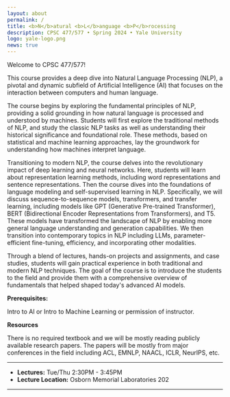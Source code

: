 ```yaml
---
layout: about
permalink: /
title: <b>N</b>atural <b>L</b>anguage <b>P</b>rocessing
description: CPSC 477/577 • Spring 2024 • Yale University
logo: yale-logo.png
news: true
---
```

Welcome to CPSC 477/577!

This course provides a deep dive into Natural Language Processing (NLP), a pivotal and dynamic subfield of Artificial Intelligence (AI) that focuses on the interaction between computers and human language.

The course begins by exploring the fundamental principles of NLP, providing a solid grounding in how natural language is processed and understood by machines. Students will first explore the traditional methods of NLP, and study the classic NLP tasks as well as understanding their historical significance and foundational role. These methods, based on statistical and machine learning approaches, lay the groundwork for understanding how machines interpret language.

Transitioning to modern NLP, the course delves into the revolutionary impact of deep learning and neural networks. Here, students will learn about representation learning methods, including word representations and sentence representations. Then the course dives into the foundations of language modeling and self-supervised learning in NLP. Specifically, we will discuss sequence-to-sequence models, transformers, and transfer learning, including models like GPT (Generative Pre-trained Transformer), BERT (Bidirectional Encoder Representations from Transformers), and T5. These models have transformed the landscape of NLP by enabling more general language understanding and generation capabilities. We then transition into contemporary topics in NLP including LLMs, parameter-efficient fine-tuning, efficiency, and incorporating other modalities.

Through a blend of lectures, hands-on projects and assignments, and case studies, students will gain practical experience in both traditional and modern NLP techniques. The goal of the course is to introduce the students to the field and provide them with a comprehensive overview of fundamentals that helped shaped today's advanced AI models.

**Prerequisites:**

Intro to AI or Intro to Machine Learning or permission of instructor.

**Resources** 

There is no required textbook and we will be mostly reading publicly available research papers. 
The papers will be mostly from major conferences in the field including ACL, EMNLP, NAACL, ICLR, NeurIPS, etc. 


***

- **Lectures:** Tue/Thu 2:30PM - 3:45PM
- **Lecture Location:**  Osborn Memorial Laboratories 202
<!-- - **Office Hours Location:** [Gates-Hillman Center 8228](https://goo.gl/maps/74vUj6uoaTTzYM937){:target="\_blank"} -->
<!-- - **Discussion:** [Piazza](https://piazza.com){:target="\_blank"} -->
<!-- - **HW submission:** [Gradescope](https://www.gradescope.com){:target="\_blank"} -->
<!-- - **Contact:** For external enquiries, personal matters or in emergencies, you can email Brynn at
bedmunds@andrew.cmu.edu. -->

***
